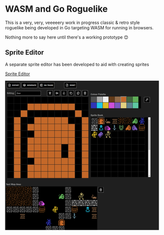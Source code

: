 # WASM and Go Roguelike

This is a very, very, veeeeery work in progress classic & retro style roguelike being developed in Go targeting WASM for running in browsers.

Nothing more to say here until there's a working prototype 😊

## Sprite Editor

A separate sprite editor has been developed to aid with creating sprites

[Sprite Editor](./sprite-editor/readme.md)

![alt text](etc/Screenshot2024-09-02153104.png)
